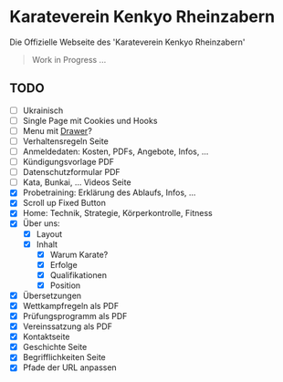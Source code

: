 # Karateverein Kenkyo Rheinzabern

Die Offizielle Webseite des 'Karateverein Kenkyo Rheinzabern'

> Work in Progress ...

## TODO

- [ ] Ukrainisch
- [ ] Single Page mit Cookies und Hooks
- [ ] Menu mit [Drawer](https://mantine.dev/core/drawer/)?
- [ ] Verhaltensregeln Seite
- [ ] Anmeldedaten: Kosten, PDFs, Angebote, Infos, ...
- [ ] Kündigungsvorlage PDF
- [ ] Datenschutzformular PDF
- [ ] Kata, Bunkai, ... Videos Seite
- [x] Probetraining: Erklärung des Ablaufs, Infos, ...
- [x] Scroll up Fixed Button 
- [x] Home: Technik, Strategie, Körperkontrolle, Fitness
- [x] Über uns:
  - [x] Layout
  - [x] Inhalt
    - [x] Warum Karate?
    - [x] Erfolge
    - [x] Qualifikationen
    - [x] Position
- [x] Übersetzungen
- [x] Wettkampfregeln als PDF
- [x] Prüfungsprogramm als PDF
- [x] Vereinssatzung als PDF
- [x] Kontaktseite
- [x] Geschichte Seite
- [x] Begrifflichkeiten Seite
- [x] Pfade der URL anpassen 
